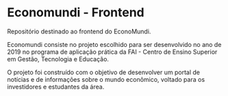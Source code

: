 # Economundi - Frontend

Repositório destinado ao frontend do EconoMundi.

Economundi consiste no projeto escolhido para ser desenvolvido no ano de 2019 no programa de aplicação prática da FAI - Centro de Ensino Superior em Gestão, Tecnologia e Educação.

O projeto foi construído com o objetivo de desenvolver um portal de notícias e de informações sobre o mundo econômico, voltado para os investidores e estudantes da área.
